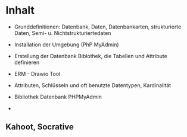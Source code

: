 # Inhalt

- Grunddefinitionen: Datenbank, Daten, Datenbankarten, strukturierte Daten, Semi- u. Nichtstrukturiertedaten

- Installation der Umgebung (PhP MyAdmin)
- Erstellung der Datenbank Biblothek, die Tabellen und Attribute definieren
- ERM - Drawio Tool
- Attributen, Schlüsseln und oft benutzte Datentypen, Kardinalität
- Bibliothek Datenbank PHPMyAdmin
-

## Kahoot, Socrative
